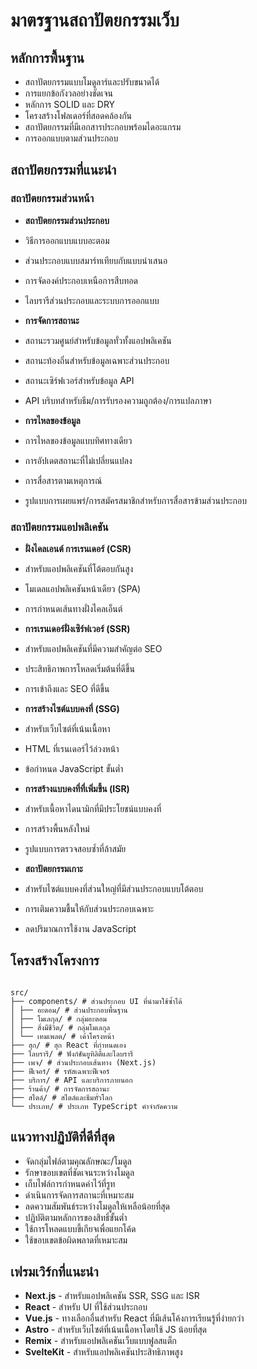 # มาตรฐานสถาปัตยกรรมเว็บ 

## หลักการพื้นฐาน 

- สถาปัตยกรรมแบบโมดูลาร์และปรับขนาดได้ 
- การแยกข้อกังวลอย่างชัดเจน 
- หลักการ SOLID และ DRY 
- โครงสร้างโฟลเดอร์ที่สอดคล้องกัน 
- สถาปัตยกรรมที่มีเอกสารประกอบพร้อมไดอะแกรม 
- การออกแบบตามส่วนประกอบ 

## สถาปัตยกรรมที่แนะนำ 

### สถาปัตยกรรมส่วนหน้า 

- **สถาปัตยกรรมส่วนประกอบ** 
- วิธีการออกแบบแบบอะตอม 
- ส่วนประกอบแบบสมาร์ทเทียบกับแบบนำเสนอ 
- การจัดองค์ประกอบเหนือการสืบทอด 
- ไลบรารีส่วนประกอบและระบบการออกแบบ 

- **การจัดการสถานะ** 
- สถานะรวมศูนย์สำหรับข้อมูลทั่วทั้งแอปพลิเคชัน 
- สถานะท้องถิ่นสำหรับข้อมูลเฉพาะส่วนประกอบ 
- สถานะเซิร์ฟเวอร์สำหรับข้อมูล API 
- API บริบทสำหรับธีม/การรับรองความถูกต้อง/การแปลภาษา 

- **การไหลของข้อมูล** 
- การไหลของข้อมูลแบบทิศทางเดียว 
- การอัปเดตสถานะที่ไม่เปลี่ยนแปลง 
- การสื่อสารตามเหตุการณ์ 
- รูปแบบการเผยแพร่/การสมัครสมาชิกสำหรับการสื่อสารข้ามส่วนประกอบ 

### สถาปัตยกรรมแอปพลิเคชัน 

- **ฝั่งไคลเอนต์ การเรนเดอร์ (CSR)** 
- สำหรับแอปพลิเคชันที่โต้ตอบกันสูง 
- โมเดลแอปพลิเคชันหน้าเดียว (SPA) 
- การกำหนดเส้นทางฝั่งไคลเอ็นต์ 

- **การเรนเดอร์ฝั่งเซิร์ฟเวอร์ (SSR)** 
- สำหรับแอปพลิเคชันที่มีความสำคัญต่อ SEO 
- ประสิทธิภาพการโหลดเริ่มต้นที่ดีขึ้น 
- การเข้าถึงและ SEO ที่ดีขึ้น 

- **การสร้างไซต์แบบคงที่ (SSG)** 
- สำหรับเว็บไซต์ที่เน้นเนื้อหา 
- HTML ที่เรนเดอร์ไว้ล่วงหน้า 
- ข้อกำหนด JavaScript ขั้นต่ำ 

- **การสร้างแบบคงที่ที่เพิ่มขึ้น (ISR)** 
- สำหรับเนื้อหาไดนามิกที่มีประโยชน์แบบคงที่ 
- การสร้างพื้นหลังใหม่ 
- รูปแบบการตรวจสอบซ้ำที่ล้าสมัย 

- **สถาปัตยกรรมเกาะ** 
- สำหรับไซต์แบบคงที่ส่วนใหญ่ที่มีส่วนประกอบแบบโต้ตอบ 
- การเติมความชื้นให้กับส่วนประกอบเฉพาะ 
- ลดปริมาณการใช้งาน JavaScript 

## โครงสร้างโครงการ 

``` 

src/ 
├── components/ # ส่วนประกอบ UI ที่นำมาใช้ซ้ำได้ 
│ ├── อะตอม/ # ส่วนประกอบพื้นฐาน 
│ ├── โมเลกุล/ # กลุ่มอะตอม 
│ ├── สิ่งมีชีวิต/ # กลุ่มโมเลกุล 
│ └── เทมเพลต/ # เค้าโครงหน้า 
├── ฮุก/ # ฮุก React ที่กำหนดเอง 
├── ไลบรารี/ # ฟังก์ชันยูทิลิตี้และไลบรารี 
├── เพจ/ # ส่วนประกอบเส้นทาง (Next.js) 
├── ฟีเจอร์/ # รหัสเฉพาะฟีเจอร์ 
├── บริการ/ # API และบริการภายนอก 
├── ร้านค้า/ # การจัดการสถานะ 
├── สไตล์/ # สไตล์และธีมทั่วโลก 
└── ประเภท/ # ประเภท TypeScript คำจำกัดความ 
``` 

## แนวทางปฏิบัติที่ดีที่สุด 

- จัดกลุ่มไฟล์ตามคุณลักษณะ/โมดูล 
- รักษาขอบเขตที่ชัดเจนระหว่างโมดูล 
- เก็บไฟล์การกำหนดค่าไว้ที่รูท 
- ดำเนินการจัดการสถานะที่เหมาะสม 
- ลดความสัมพันธ์ระหว่างโมดูลให้เหลือน้อยที่สุด 
- ปฏิบัติตามหลักการของสิทธิ์ขั้นต่ำ 
- ใช้การโหลดแบบขี้เกียจเพื่อแยกโค้ด 
- ใช้ขอบเขตข้อผิดพลาดที่เหมาะสม 

## เฟรมเวิร์กที่แนะนำ 

- **Next.js** - สำหรับแอปพลิเคชัน SSR, SSG และ ISR 
- **React** - สำหรับ UI ที่ใช้ส่วนประกอบ 
- **Vue.js** - ทางเลือกอื่นสำหรับ React ที่มีเส้นโค้งการเรียนรู้ที่ง่ายกว่า 
- **Astro** - สำหรับเว็บไซต์ที่เน้นเนื้อหาโดยใช้ JS น้อยที่สุด 
- **Remix** - สำหรับแอปพลิเคชันเว็บแบบฟูลสแต็ก 
- **SvelteKit** - สำหรับแอปพลิเคชันประสิทธิภาพสูง